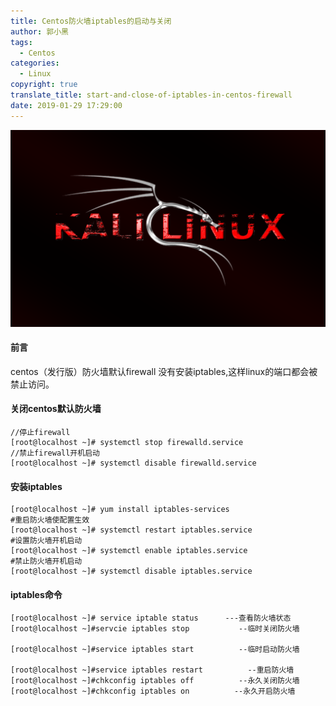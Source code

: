 ```yaml
---
title: Centos防火墙iptables的启动与关闭
author: 郭小黑
tags:
  - Centos
categories:
  - Linux
copyright: true
translate_title: start-and-close-of-iptables-in-centos-firewall
date: 2019-01-29 17:29:00
---
```



![](/images/kali-linux.png)

#### 前言

centos（发行版）防火墙默认firewall 没有安装iptables,这样linux的端口都会被禁止访问。

<!--more-->

#### 关闭centos默认防火墙

```linux
//停止firewall
[root@localhost ~]# systemctl stop firewalld.service    
//禁止firewall开机启动
[root@localhost ~]# systemctl disable firewalld.service
```

#### 安装iptables

```linux
[root@localhost ~]# yum install iptables-services        
#重启防火墙使配置生效
[root@localhost ~]# systemctl restart iptables.service 
#设置防火墙开机启动
[root@localhost ~]# systemctl enable iptables.service 
#禁止防火墙开机启动
[root@localhost ~]# systemctl disable iptables.service
```

#### iptables命令

```linux
[root@localhost ~]# service iptable status      ---查看防火墙状态
[root@localhost ~]#servcie iptables stop           --临时关闭防火墙

[root@localhost ~]#service iptables start          --临时启动防火墙

[root@localhost ~]#service iptables restart          --重启防火墙
[root@localhost ~]#chkconfig iptables off          --永久关闭防火墙
[root@localhost ~]#chkconfig iptables on          --永久开启防火墙
```
